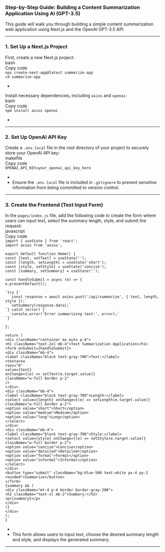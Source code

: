 ### **Step-by-Step Guide: Building a Content Summarization Application Using AI (GPT-3.5)**

This guide will walk you through building a simple content summarization web application using Next.js and the OpenAI GPT-3.5 API.

---

### **1\. Set Up a Next.js Project**

First, create a new Next.js project:  
bash  
Copy code  
`npx create-next-app@latest summarize-app`  
`cd summarize-app`

* 

Install necessary dependencies, including `axios` and `openai`:  
bash  
Copy code  
`npm install axios openai`

* 

---

### **2\. Set Up OpenAI API Key**

Create a `.env.local` file in the root directory of your project to securely store your OpenAI API key:  
makefile  
Copy code  
`OPENAI_API_KEY=your_openai_api_key_here`

*   
* Ensure the `.env.local` file is included in `.gitignore` to prevent sensitive information from being committed to version control.

---

### **3\. Create the Frontend (Text Input Form)**

In the `pages/index.js` file, add the following code to create the form where users can input text, select the summary length, style, and submit the request:  
javascript  
Copy code  
`import { useState } from 'react';`  
`import axios from 'axios';`

`export default function Home() {`  
  `const [text, setText] = useState('');`  
  `const [length, setLength] = useState('short');`  
  `const [style, setStyle] = useState('concise');`  
  `const [summary, setSummary] = useState('');`

  `const handleSubmit = async (e) => {`  
    `e.preventDefault();`

    `try {`  
      `const response = await axios.post('/api/summarize', { text, length, style });`  
      `setSummary(response.data);`  
    `} catch (error) {`  
      `console.error('Error summarizing text:', error);`  
    `}`  
  `};`

  `return (`  
    `<div className="container mx-auto p-4">`  
      `<h1 className="text-2xl mb-4">Text Summarization Application</h1>`  
      `<form onSubmit={handleSubmit}>`  
        `<div className="mb-4">`  
          `<label className="block text-gray-700">Text:</label>`  
          `<textarea`  
            `rows="6"`  
            `value={text}`  
            `onChange={(e) => setText(e.target.value)}`  
            `className="w-full border p-2"`  
          `/>`  
        `</div>`  
        `<div className="mb-4">`  
          `<label className="block text-gray-700">Length:</label>`  
          `<select value={length} onChange={(e) => setLength(e.target.value)} className="w-full border p-2">`  
            `<option value="short">Short</option>`  
            `<option value="medium">Medium</option>`  
            `<option value="long">Long</option>`  
          `</select>`  
        `</div>`  
        `<div className="mb-4">`  
          `<label className="block text-gray-700">Style:</label>`  
          `<select value={style} onChange={(e) => setStyle(e.target.value)} className="w-full border p-2">`  
            `<option value="concise">Concise</option>`  
            `<option value="detailed">Detailed</option>`  
            `<option value="formal">Formal</option>`  
            `<option value="informal">Informal</option>`  
          `</select>`  
        `</div>`  
        `<button type="submit" className="bg-blue-500 text-white px-4 py-2 rounded">Summarize</button>`  
      `</form>`  
      `{summary && (`  
        `<div className="mt-4 p-4 border border-gray-200">`  
          `<h2 className="text-xl mb-2">Summary:</h2>`  
          `<p>{summary}</p>`  
        `</div>`  
      `)}`  
    `</div>`  
  `);`  
`}`

*   
* This form allows users to input text, choose the desired summary length and style, and displays the generated summary.

---
